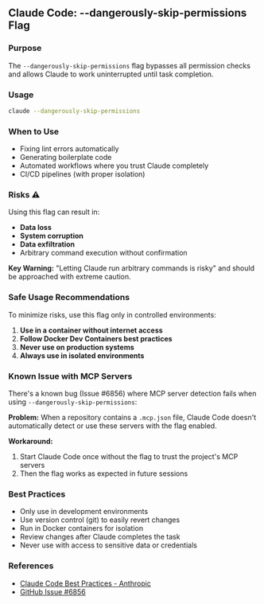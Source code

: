 ## Claude Code: --dangerously-skip-permissions Flag

### Purpose
The `--dangerously-skip-permissions` flag bypasses all permission checks and allows Claude to work uninterrupted until task completion.

### Usage
```bash
claude --dangerously-skip-permissions
```

### When to Use
- Fixing lint errors automatically
- Generating boilerplate code
- Automated workflows where you trust Claude completely
- CI/CD pipelines (with proper isolation)

### Risks ⚠️
Using this flag can result in:
- **Data loss**
- **System corruption**
- **Data exfiltration**
- Arbitrary command execution without confirmation

**Key Warning:** "Letting Claude run arbitrary commands is risky" and should be approached with extreme caution.

### Safe Usage Recommendations
To minimize risks, use this flag only in controlled environments:

1. **Use in a container without internet access**
2. **Follow Docker Dev Containers best practices**
3. **Never use on production systems**
4. **Always use in isolated environments**

### Known Issue with MCP Servers
There's a known bug (Issue #6856) where MCP server detection fails when using `--dangerously-skip-permissions`:

**Problem:** When a repository contains a `.mcp.json` file, Claude Code doesn't automatically detect or use these servers with the flag enabled.

**Workaround:** 
1. Start Claude Code once without the flag to trust the project's MCP servers
2. Then the flag works as expected in future sessions

### Best Practices
- Only use in development environments
- Use version control (git) to easily revert changes
- Run in Docker containers for isolation
- Review changes after Claude completes the task
- Never use with access to sensitive data or credentials

### References
- [Claude Code Best Practices - Anthropic](https://www.anthropic.com/engineering/claude-code-best-practices)
- [GitHub Issue #6856](https://github.com/anthropics/claude-code/issues/6856)
